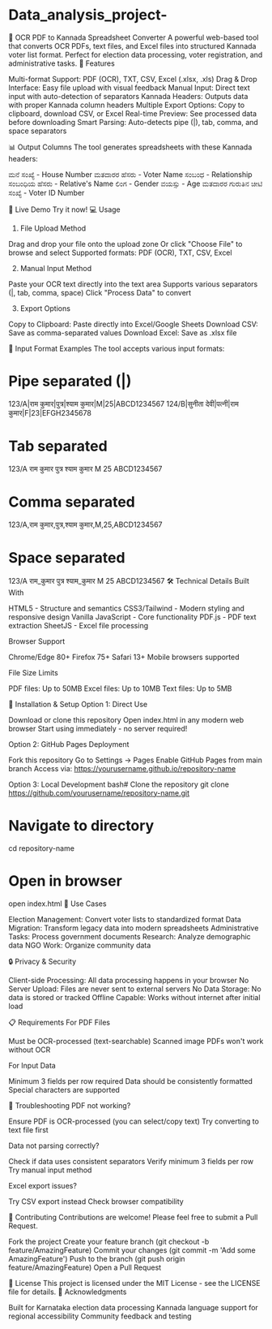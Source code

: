 # Data_analysis_project-
📄 OCR PDF to Kannada Spreadsheet Converter
A powerful web-based tool that converts OCR PDFs, text files, and Excel files into structured Kannada voter list format. Perfect for election data processing, voter registration, and administrative tasks.
🌟 Features

Multi-format Support: PDF (OCR), TXT, CSV, Excel (.xlsx, .xls)
Drag & Drop Interface: Easy file upload with visual feedback
Manual Input: Direct text input with auto-detection of separators
Kannada Headers: Outputs data with proper Kannada column headers
Multiple Export Options: Copy to clipboard, download CSV, or Excel
Real-time Preview: See processed data before downloading
Smart Parsing: Auto-detects pipe (|), tab, comma, and space separators

📊 Output Columns
The tool generates spreadsheets with these Kannada headers:

ಮನೆ ಸಂಖ್ಯೆ - House Number
ಮತದಾರರ ಹೆಸರು - Voter Name
ಸಂಬಂಧ - Relationship
ಸಂಬಂಧಿಯ ಹೆಸರು - Relative's Name
ಲಿಂಗ - Gender
ವಯಸ್ಸು - Age
ಮತದಾರರ ಗುರುತಿನ ಚೀಟಿ ಸಂಖ್ಯೆ - Voter ID Number

🚀 Live Demo
Try it now!
💻 Usage
1. File Upload Method

Drag and drop your file onto the upload zone
Or click "Choose File" to browse and select
Supported formats: PDF (OCR), TXT, CSV, Excel

2. Manual Input Method

Paste your OCR text directly into the text area
Supports various separators (|, tab, comma, space)
Click "Process Data" to convert

3. Export Options

Copy to Clipboard: Paste directly into Excel/Google Sheets
Download CSV: Save as comma-separated values
Download Excel: Save as .xlsx file

📝 Input Format Examples
The tool accepts various input formats:
# Pipe separated (|)
123/A|राम कुमार|पुत्र|श्याम कुमार|M|25|ABCD1234567
124/B|सुनीता देवी|पत्नी|राम कुमार|F|23|EFGH2345678

# Tab separated
123/A	राम कुमार	पुत्र	श्याम कुमार	M	25	ABCD1234567

# Comma separated
123/A,राम कुमार,पुत्र,श्याम कुमार,M,25,ABCD1234567

# Space separated
123/A राम_कुमार पुत्र श्याम_कुमार M 25 ABCD1234567
🛠️ Technical Details
Built With

HTML5 - Structure and semantics
CSS3/Tailwind - Modern styling and responsive design
Vanilla JavaScript - Core functionality
PDF.js - PDF text extraction
SheetJS - Excel file processing

Browser Support

Chrome/Edge 80+
Firefox 75+
Safari 13+
Mobile browsers supported

File Size Limits

PDF files: Up to 50MB
Excel files: Up to 10MB
Text files: Up to 5MB

🔧 Installation & Setup
Option 1: Direct Use

Download or clone this repository
Open index.html in any modern web browser
Start using immediately - no server required!

Option 2: GitHub Pages Deployment

Fork this repository
Go to Settings → Pages
Enable GitHub Pages from main branch
Access via: https://yourusername.github.io/repository-name

Option 3: Local Development
bash# Clone the repository
git clone https://github.com/yourusername/repository-name.git

# Navigate to directory
cd repository-name

# Open in browser
open index.html
🎯 Use Cases

Election Management: Convert voter lists to standardized format
Data Migration: Transform legacy data into modern spreadsheets
Administrative Tasks: Process government documents
Research: Analyze demographic data
NGO Work: Organize community data

🔒 Privacy & Security

Client-side Processing: All data processing happens in your browser
No Server Upload: Files are never sent to external servers
No Data Storage: No data is stored or tracked
Offline Capable: Works without internet after initial load

📋 Requirements
For PDF Files

Must be OCR-processed (text-searchable)
Scanned image PDFs won't work without OCR

For Input Data

Minimum 3 fields per row required
Data should be consistently formatted
Special characters are supported

🐛 Troubleshooting
PDF not working?

Ensure PDF is OCR-processed (you can select/copy text)
Try converting to text file first

Data not parsing correctly?

Check if data uses consistent separators
Verify minimum 3 fields per row
Try manual input method

Excel export issues?

Try CSV export instead
Check browser compatibility

🤝 Contributing
Contributions are welcome! Please feel free to submit a Pull Request.

Fork the project
Create your feature branch (git checkout -b feature/AmazingFeature)
Commit your changes (git commit -m 'Add some AmazingFeature')
Push to the branch (git push origin feature/AmazingFeature)
Open a Pull Request

📄 License
This project is licensed under the MIT License - see the LICENSE file for details.
🙏 Acknowledgments

Built for Karnataka election data processing
Kannada language support for regional accessibility
Community feedback and testing
